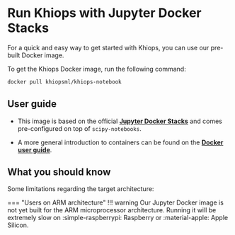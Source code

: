 # Run Khiops with Jupyter Docker Stacks 

For a quick and easy way to get started with Khiops, you can use our pre-built Docker image.

To get the Khiops Docker image, run the following command:
```bash
docker pull khiopsml/khiops-notebook
```

## User guide

- This image is based on the official [**Jupyter Docker Stacks**][jupyterdockerstacks] and comes pre-configured on top of `scipy-notebooks`.

[jupyterdockerstacks]:https://jupyter-docker-stacks.readthedocs.io/en/latest/

- A more general introduction to containers can be found on the [**Docker user guide**][docker-guide].

[docker-guide]: https://docs.docker.com/get-started/


## What you should know

Some limitations regarding the target architecture:

=== "Users on ARM architecture"
    !!! warning 
        Our Jupyter Docker image is not yet built for the ARM microprocessor architecture. Running it will be extremely slow on :simple-raspberrypi: Raspberry or :material-apple: Apple Silicon.

